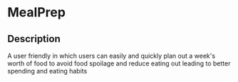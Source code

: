 # MealPrep

## Description

A user friendly in which users can easily and quickly plan out a week's worth of food to avoid food spoilage and reduce eating out leading to better spending and eating habits
